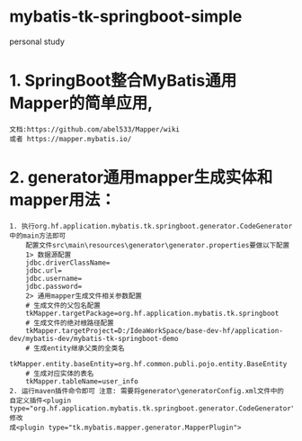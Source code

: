 # mybatis-tk-springboot-simple
personal study

# 1. SpringBoot整合MyBatis通用Mapper的简单应用, 
    文档:https://github.com/abel533/Mapper/wiki
    或者 https://mapper.mybatis.io/
# 2. generator通用mapper生成实体和mapper用法：
    1. 执行org.hf.application.mybatis.tk.springboot.generator.CodeGenerator中的main方法即可
        配置文件src\main\resources\generator\generator.properties要做以下配置
        1> 数据源配置
        jdbc.driverClassName=
        jdbc.url=
        jdbc.username=
        jdbc.password=
        2> 通用mapper生成文件相关参数配置  
        # 生成文件的父包名配置
        tkMapper.targetPackage=org.hf.application.mybatis.tk.springboot
        # 生成文件的绝对根路径配置
        tkMapper.targetProject=D:/IdeaWorkSpace/base-dev-hf/application-dev/mybatis-dev/mybatis-tk-springboot-demo
        # 生成entity继承父类的全类名
        tkMapper.entity.baseEntity=org.hf.common.publi.pojo.entity.BaseEntity
        # 生成对应实体的表名
        tkMapper.tableName=user_info
    2. 运行maven插件命令即可 注意: 需要将generator\generatorConfig.xml文件中的
    自定义插件<plugin type="org.hf.application.mybatis.tk.springboot.generator.CodeGenerator">修改
    成<plugin type="tk.mybatis.mapper.generator.MapperPlugin">
